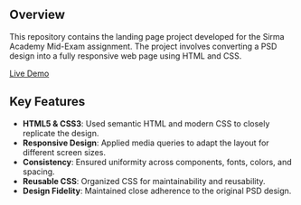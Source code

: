## Overview

This repository contains the landing page project developed for the Sirma Academy Mid-Exam assignment. The project involves converting a PSD design into a fully responsive web page using HTML and CSS.

[Live Demo](https://sirma-exam-html-css.netlify.app/)

## Key Features

- **HTML5 & CSS3**: Used semantic HTML and modern CSS to closely replicate the design.
- **Responsive Design**: Applied media queries to adapt the layout for different screen sizes.
- **Consistency**: Ensured uniformity across components, fonts, colors, and spacing.
- **Reusable CSS**: Organized CSS for maintainability and reusability.
- **Design Fidelity**: Maintained close adherence to the original PSD design.